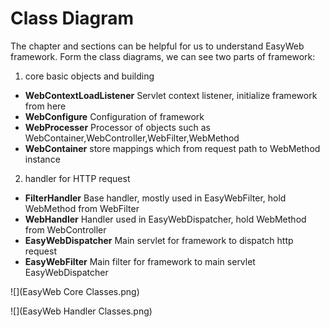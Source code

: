 # Class Diagram

The chapter and sections can be helpful for us to understand EasyWeb framework.
Form the class diagrams, we can see two parts of framework:
1. core basic objects and building
  * **WebContextLoadListener** Servlet context listener, initialize framework from here
  * **WebConfigure** Configuration of framework
  * **WebProcesser** Processor of objects such as WebContainer,WebController,WebFilter,WebMethod
  * **WebContainer** store mappings which from request path to WebMethod instance
2. handler for HTTP request
  * **FilterHandler** Base handler, mostly used in EasyWebFilter, hold WebMethod from WebFilter
  * **WebHandler** Handler used in EasyWebDispatcher, hold WebMethod from WebController
  * **EasyWebDispatcher** Main servlet for framework to dispatch http request
  * **EasyWebFilter** Main filter for framework to main servlet EasyWebDispatcher


![](EasyWeb Core Classes.png)

![](EasyWeb Handler Classes.png)